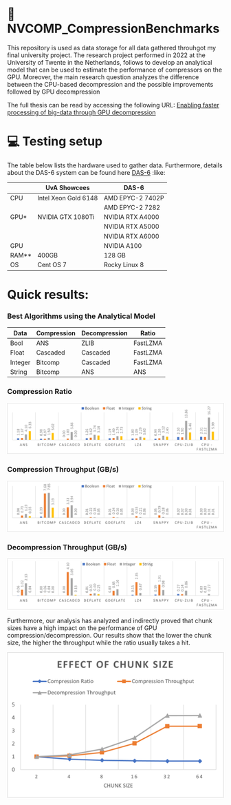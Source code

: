 # :page_facing_up: NVCOMP_CompressionBenchmarks
This repository is used as data storage for all data gathered throuhgot my final university project. The research project performed in 2022 at the University of Twente in the Netherlands, follows to develop an analytical model that can be used to estimate the performance of compressors on the GPU. Moreover, the main research question analyzes the difference between the CPU-based decompression and the possible improvements followed by GPU decompression


The full thesis can be read by accessing the following URL: [Enabling faster processing of big-data through GPU decompression](https://www.google.com)

# :computer: Testing setup
The table below lists the hardware used to gather data. Furthermore, details about the DAS-6 system can be found here [DAS-6](https://www.cs.vu.nl/das/) :like:

|       | UvA Showcees         | DAS-6            |
|-------|----------------------|------------------|
| CPU   | Intel Xeon Gold 6148 | AMD EPYC-2 7402P |
|       |                      | AMD EPYC-2 7282  |
| GPU*  | NVIDIA GTX 1080Ti    | NVIDIA RTX A4000 |
|       |                      | NVIDIA RTX A5000 |
|       |                      | NVIDIA RTX A6000 |
| GPU   |                      | NVIDIA A100      |
| RAM** | 400GB                | 128 GB           |
| OS    | Cent OS 7            | Rocky Linux 8    |

# Quick results:

### Best Algorithms using the Analytical Model
| Data    | Compression | Decompression | Ratio    |
|---------|-------------|---------------|----------|
| Bool    | ANS         | ZLIB          | FastLZMA |
| Float   | Cascaded    | Cascaded      | FastLZMA |
| Integer | Bitcomp     | Cascaded      | FastLZMA |
| String  | Bitcomp     | ANS           | ANS      |

### Compression Ratio 
![Compression Ratio results](/Charts/General_CR_chart.png)

### Compression Throughput (GB/s)
![Compression Throughput](/Charts/General_CT_chart.png)

### Decompression Throughput (GB/s)
![Decompression Throughput](/Charts/General_DT_chart.png)

Furthermore, our analysis has analyzed and indirectly proved that chunk sizes have a high impact on the performance of GPU compression/decompression. Our results show that the lower the chunk size, the higher the throughput while the ratio usually takes a hit.

![Chunk size performance](/Charts/Chunk_Chart.png)